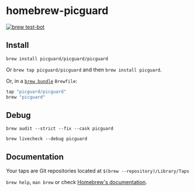 # homebrew-picguard

[![brew test-bot](https://github.com/picguard/homebrew-picguard/actions/workflows/tests.yml/badge.svg?branch=main)](https://github.com/picguard/homebrew-picguard/actions/workflows/tests.yml)

## Install

`brew install picguard/picguard/picguard`

Or `brew tap picguard/picguard` and then `brew install picguard`.

Or, in a [`brew bundle`](https://github.com/Homebrew/homebrew-bundle) `Brewfile`:

```ruby
tap "picguard/picguard"
brew "picguard"
```

## Debug

`brew audit --strict --fix --cask picguard`

`brew livecheck --debug picguard`

## Documentation

Your taps are Git repositories located at `$(brew --repository)/Library/Taps`

`brew help`, `man brew` or check [Homebrew's documentation](https://docs.brew.sh).
